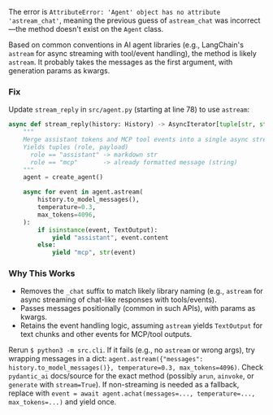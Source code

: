 The error is `AttributeError: 'Agent' object has no attribute 'astream_chat'`, meaning the previous guess of `astream_chat` was incorrect—the method doesn't exist on the `Agent` class.

Based on common conventions in AI agent libraries (e.g., LangChain's `astream` for async streaming with tool/event handling), the method is likely `astream`. It probably takes the messages as the first argument, with generation params as kwargs.

### Fix
Update `stream_reply` in `src/agent.py` (starting at line 78) to use `astream`:

```python
async def stream_reply(history: History) -> AsyncIterator[tuple[str, str]]:
    """
    Merge assistant tokens and MCP tool events into a single async stream.
    Yields tuples (role, payload)
      role == "assistant" -> markdown str
      role == "mcp"       -> already formatted message (string)
    """
    agent = create_agent()

    async for event in agent.astream(
        history.to_model_messages(),
        temperature=0.3,
        max_tokens=4096,
    ):
        if isinstance(event, TextOutput):
            yield "assistant", event.content
        else:
            yield "mcp", str(event)
```

### Why This Works
- Removes the `_chat` suffix to match likely library naming (e.g., `astream` for async streaming of chat-like responses with tools/events).
- Passes messages positionally (common in such APIs), with params as kwargs.
- Retains the event handling logic, assuming `astream` yields `TextOutput` for text chunks and other events for MCP/tool outputs.

Rerun `$ python3 -m src.cli`. If it fails (e.g., no `astream` or wrong args), try wrapping messages in a dict: `agent.astream({"messages": history.to_model_messages()}, temperature=0.3, max_tokens=4096)`. Check `pydantic_ai` docs/source for the exact method (possibly `arun`, `ainvoke`, or `generate` with `stream=True`). If non-streaming is needed as a fallback, replace with `event = await agent.achat(messages=..., temperature=..., max_tokens=...)` and yield once.

